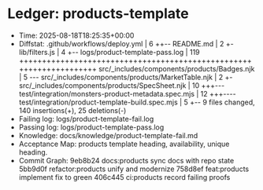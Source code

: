 # Ledger: products-template

- Time: 2025-08-18T18:25:35+00:00
- Diffstat:
 .github/workflows/deploy.yml                        |   6 ++--
 README.md                                           |   2 +-
 lib/filters.js                                      |   4 +--
 logs/product-template-pass.log                      | 119 ++++++++++++++++++++++++++++++++++++++++++++++++++++++++++++++++++++
 src/_includes/components/products/Badges.njk        |   5 ---
 src/_includes/components/products/MarketTable.njk   |   2 +-
 src/_includes/components/products/SpecSheet.njk     |  10 +++---
 test/integration/monsters-product-metadata.spec.mjs |  12 +++----
 test/integration/product-template-build.spec.mjs    |   5 +--
 9 files changed, 140 insertions(+), 25 deletions(-)
- Failing log: logs/product-template-fail.log
- Passing log: logs/product-template-pass.log
- Knowledge: docs/knowledge/product-template-fail.md
- Acceptance Map: products template heading, availability, unique heading.
- Commit Graph:
9eb8b24 docs:products sync docs with repo state
5bb9d0f refactor:products unify and modernize
758d8ef feat:products implement fix to green
406c445 ci:products record failing proofs
